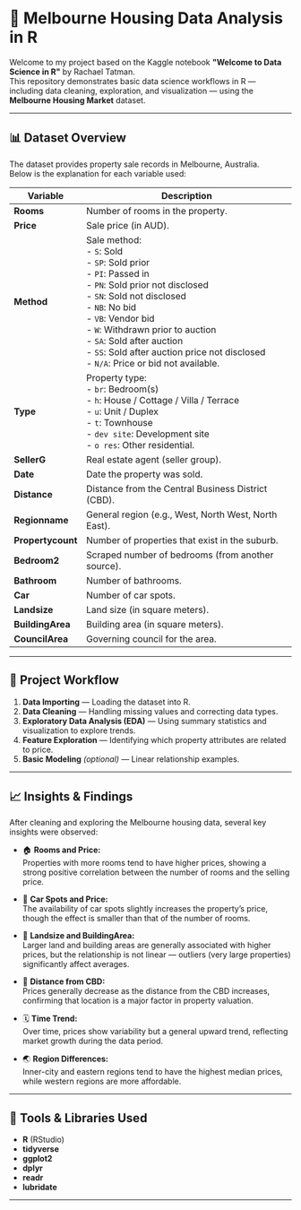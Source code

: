 # 🏡 Melbourne Housing Data Analysis in R

Welcome to my project based on the Kaggle notebook **"Welcome to Data Science in R"** by Rachael Tatman.  
This repository demonstrates basic data science workflows in R — including data cleaning, exploration, and visualization — using the **Melbourne Housing Market** dataset.

---

## 📊 Dataset Overview
The dataset provides property sale records in Melbourne, Australia.  
Below is the explanation for each variable used:

| Variable | Description |
|-----------|-------------|
| **Rooms** | Number of rooms in the property. |
| **Price** | Sale price (in AUD). |
| **Method** | Sale method: <br> - `S`: Sold <br> - `SP`: Sold prior <br> - `PI`: Passed in <br> - `PN`: Sold prior not disclosed <br> - `SN`: Sold not disclosed <br> - `NB`: No bid <br> - `VB`: Vendor bid <br> - `W`: Withdrawn prior to auction <br> - `SA`: Sold after auction <br> - `SS`: Sold after auction price not disclosed <br> - `N/A`: Price or bid not available. |
| **Type** | Property type: <br> - `br`: Bedroom(s) <br> - `h`: House / Cottage / Villa / Terrace <br> - `u`: Unit / Duplex <br> - `t`: Townhouse <br> - `dev site`: Development site <br> - `o res`: Other residential. |
| **SellerG** | Real estate agent (seller group). |
| **Date** | Date the property was sold. |
| **Distance** | Distance from the Central Business District (CBD). |
| **Regionname** | General region (e.g., West, North West, North East). |
| **Propertycount** | Number of properties that exist in the suburb. |
| **Bedroom2** | Scraped number of bedrooms (from another source). |
| **Bathroom** | Number of bathrooms. |
| **Car** | Number of car spots. |
| **Landsize** | Land size (in square meters). |
| **BuildingArea** | Building area (in square meters). |
| **CouncilArea** | Governing council for the area. |

---

## 🧠 Project Workflow
1. **Data Importing** — Loading the dataset into R.  
2. **Data Cleaning** — Handling missing values and correcting data types.  
3. **Exploratory Data Analysis (EDA)** — Using summary statistics and visualization to explore trends.  
4. **Feature Exploration** — Identifying which property attributes are related to price.  
5. **Basic Modeling** *(optional)* — Linear relationship examples.

---

## 📈 Insights & Findings
After cleaning and exploring the Melbourne housing data, several key insights were observed:

- 🏠 **Rooms and Price:**  
  Properties with more rooms tend to have higher prices, showing a strong positive correlation between the number of rooms and the selling price.

- 🚗 **Car Spots and Price:**  
  The availability of car spots slightly increases the property’s price, though the effect is smaller than that of the number of rooms.

- 📏 **Landsize and BuildingArea:**  
  Larger land and building areas are generally associated with higher prices, but the relationship is not linear — outliers (very large properties) significantly affect averages.

- 📍 **Distance from CBD:**  
  Prices generally decrease as the distance from the CBD increases, confirming that location is a major factor in property valuation.

- 🗓️ **Time Trend:**  
  Over time, prices show variability but a general upward trend, reflecting market growth during the data period.

- 🌏 **Region Differences:**  
  Inner-city and eastern regions tend to have the highest median prices, while western regions are more affordable.

---

## 🧩 Tools & Libraries Used
- **R** (RStudio)
- **tidyverse**
- **ggplot2**
- **dplyr**
- **readr**
- **lubridate**

---


